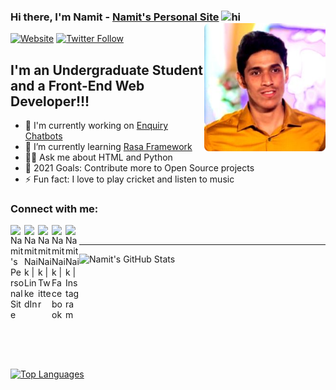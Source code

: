 ### Hi there, I'm Namit - [Namit's Personal Site][website] <img src="https://user-images.githubusercontent.com/1303154/88677602-1635ba80-d120-11ea-84d8-d263ba5fc3c0.gif" width="28px" alt="hi"><img  align="right"  alt="Profile Pic" height="205px"  src="https://github.com/NamitNaik/NamitNaik/blob/main/Self.png"/>

[![Website](https://img.shields.io/website?label=Namit's-Personal-Site&style=for-the-badge&url=https%3A%2F%2FNamit's-Personal-Site)](https://namitnaik.github.io/CV/)
[![Twitter Follow](https://img.shields.io/twitter/follow/NamitNaik23?color=1DA1F2&logo=twitter&style=for-the-badge)](https://twitter.com/intent/follow?original_referer=https%3A%2F%2Fgithub.com%2FNamitNaik23&screen_name=NamitNaik23) 
## I'm an Undergraduate Student and a Front-End Web Developer!!!

- 🔭 I'm currently working on [Enquiry Chatbots][repository]
- 🌱 I’m currently learning [Rasa Framework][RASA]
- 🙋‍♂️ Ask me about HTML and Python                       
- 🥅 2021 Goals: Contribute more to Open Source projects
- ⚡ Fun fact: I love to play cricket and listen to music

### Connect with me:


[<img align="left" alt="Namit's Personal Site" width="22px" src="https://img.icons8.com/metro/26/4a90e2/domain.png" border-radius="8px"/>][website]
[<img align="left" alt="NamitNaik | LinkedIn" width="22px" src="https://img.icons8.com/android/24/4a90e2/linkedin.png" />][linkedin]
[<img align="left" alt="NamitNaik | Twitter" width="22px" src="https://img.icons8.com/android/24/4a90e2/twitter.png" />][twitter]
[<img align="left" alt="NamitNaik | Facebook" width="22px" src="https://img.icons8.com/android/24/4a90e2/facebook-new.png" />][facebook]
[<img align="left" alt="NamitNaik | Instagram" width="22px" src="https://img.icons8.com/metro/26/4a90e2/instagram-new.png" />][instagram]


[website]: https://namitnaik.github.io/CV/
[linkedin]: https://www.linkedin.com/in/namit-naik-496183194/
[twitter]: https://twitter.com/NamitNaik23
[facebook]: https://www.facebook.com/namit.naik.79
[instagram]: https://www.instagram.com/namitnaik_23/
[repository]: https://github.com/NamitNaik/College-Enquiry-Chatbot
[RASA]: https://rasa.com/

<br />

---
<img align="left" alt="Namit's GitHub Stats" src="https://github-readme-stats.codestackr.vercel.app/api?username=NamitNaik&show_icons=true&hide_border=true&theme=tokyonight" />  
<br />
<br />
<br />
<br />
<br />
<br />
<br />
<br />
<br />
<br />

[![Top Languages](https://github-readme-stats.vercel.app/api/top-langs/?username=NamitNaik&layout=compact&theme=tokyonight&show_icons=true&hide_border=true)](https://github.com/NamitNaik/github-readme-stats)
